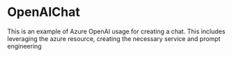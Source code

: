 # OpenAIChat
This is an example of Azure OpenAI usage for creating a chat. This includes leveraging the azure resource, creating the necessary service and prompt engineering
